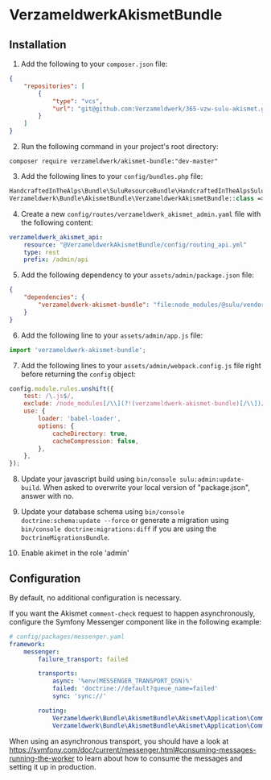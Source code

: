 # VerzameldwerkAkismetBundle

## Installation

1. Add the following to your `composer.json` file:

```json
{
    "repositories": [
        {
            "type": "vcs",
            "url": "git@github.com:Verzameldwerk/365-vzw-sulu-akismet.git"
        }
    ]
}
```

2. Run the following command in your project's root directory:

```shell
composer require verzameldwerk/akismet-bundle:"dev-master"
```

3. Add the following lines to your `config/bundles.php` file:

```php
HandcraftedInTheAlps\Bundle\SuluResourceBundle\HandcraftedInTheAlpsSuluResourceBundle::class => ['all' => true],
Verzameldwerk\Bundle\AkismetBundle\VerzameldwerkAkismetBundle::class => ['all' => true],
```

4. Create a new `config/routes/verzameldwerk_akismet_admin.yaml` file with the following content:

```yaml
verzameldwerk_akismet_api:
    resource: "@VerzameldwerkAkismetBundle/config/routing_api.yml"
    type: rest
    prefix: /admin/api
```

5. Add the following dependency to your `assets/admin/package.json` file:

```json
{
    "dependencies": {
        "verzameldwerk-akismet-bundle": "file:node_modules/@sulu/vendor/verzameldwerk/akismet-bundle/assets/js"
    }
}
```

6. Add the following line to your `assets/admin/app.js` file:

```javascript
import 'verzameldwerk-akismet-bundle';
```

7. Add the following lines to your `assets/admin/webpack.config.js` file right before returning the `config` object:

```javascript
config.module.rules.unshift({
    test: /\.js$/,
    exclude: /node_modules[/\\](?!(verzameldwerk-akismet-bundle)[/\\])/,
    use: {
        loader: 'babel-loader',
        options: {
            cacheDirectory: true,
            cacheCompression: false,
        },
    },
});
```

8. Update your javascript build using `bin/console sulu:admin:update-build`.
When asked to overwrite your local version of "package.json", answer with no.

9. Update your database schema using `bin/console doctrine:schema:update --force`
or generate a migration using `bin/console doctrine:migrations:diff` if you are using the `DoctrineMigrationsBundle`.

10. Enable akimet in the role 'admin'

## Configuration

By default, no additional configuration is necessary.

If you want the Akismet `comment-check` request to happen asynchronously, configure the Symfony Messenger component like in the following example:

```yaml
# config/packages/messenger.yaml
framework:
    messenger:
        failure_transport: failed

        transports:
            async: '%env(MESSENGER_TRANSPORT_DSN)%'
            failed: 'doctrine://default?queue_name=failed'
            sync: 'sync://'

        routing:
            Verzameldwerk\Bundle\AkismetBundle\Akismet\Application\Command\SynchronousMessageInterface: sync # this needs to be sync
            Verzameldwerk\Bundle\AkismetBundle\Akismet\Application\Command\AsynchronousMessageInterface: async # this can be either async or sync
```

When using an asynchronous transport, you should have a look at
https://symfony.com/doc/current/messenger.html#consuming-messages-running-the-worker
to learn about how to consume the messages and setting it up in production.
